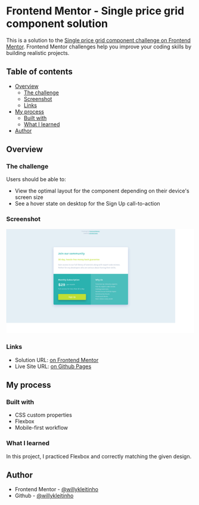 # Frontend Mentor - Single price grid component solution

This is a solution to the [Single price grid component challenge on Frontend Mentor](https://www.frontendmentor.io/challenges/single-price-grid-component-5ce41129d0ff452fec5abbbc). Frontend Mentor challenges help you improve your coding skills by building realistic projects. 

## Table of contents

- [Overview](#overview)
  - [The challenge](#the-challenge)
  - [Screenshot](#screenshot)
  - [Links](#links)
- [My process](#my-process)
  - [Built with](#built-with)
  - [What I learned](#what-i-learned)
- [Author](#author)

## Overview

### The challenge

Users should be able to:

- View the optimal layout for the component depending on their device's screen size
- See a hover state on desktop for the Sign Up call-to-action

### Screenshot

![](./screenshot.png)

### Links

- Solution URL: [on Frontend Mentor](https://www.frontendmentor.io/solutions/single-price-card-component-using-flexbox-rH8E5Gt7X)
- Live Site URL: [on Github Pages](https://willykleitinho.github.io/price-card-component/)

## My process

### Built with

- CSS custom properties
- Flexbox
- Mobile-first workflow

### What I learned

In this project, I practiced Flexbox and correctly matching the given design.

## Author

- Frontend Mentor - [@willykleitinho](https://www.frontendmentor.io/profile/willykleitinho)
- Github - [@willykleitinho](https://github.com/willykleitinho)
